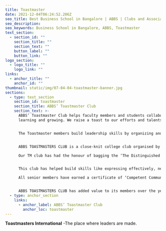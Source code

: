 ```yaml
---
title: Toastmaster
date: 2021-12-04T06:24:52.206Z
seo_title: Best Business School in Bangalore | ABBS | Clubs and Associations | Toastmaster
seo_description: 
seo_keywords: Business School in Bangalore, ABBS, Toastmaster
text_section:
  - section_id: ""
    section_title: ""
    section_text: ""
    button_label: ""
    button_link: ""
logo_section:
  - logo_title: ""
    logo_link: ""
links:
  - anchor_title: ""
    anchor_id: ""
thumbnail: static/img/07-04-04-toastmaster-banner.jpg
sections:
  - type: text_section
    section_id: toastmaster
    section_title: ABBS’ Toastmaster Club
    section_text: >-
      ABBS’ Toastmaster Club helps faculty members and students collaborate on
      learning and growing. We raise a toast to our efforts and talents.


      The Toastmaster members build leadership skills by organizing and conducting meetings. Club leadership roles and leadership development programs also offer opportunities to learn and practice for the careers students want to build for themselves. Just as the Toastmasters’ learn to speak simply by speaking, they learn leadership by leading.


      ABBS TOASTMASTERS CLUB is a close-knit college club organised by the students of ABBS. It is a supportive and enthusiastic environment where students help each other grow and learn skills beyond communication and leadership. The Toastmasters program specifically targets critical thinking, giving feedback, time management, planning and implementation, organization and delegation, facilitation, mentoring, motivation, and team-building.

      Our TM club has had the honour of bagging the ‘The Distinguished Club’ status for the year 2020-21. Our 100th TM meeting was attended by distinguished guests from various Toastmaster clubs across India.


      This club has helped build skills like expressing effectively, networking, developing confidence and honing leadership abilities which has resulted in impressive placements and exciting careers. 

      All senior members have earned a certificate of ‘Competent Communicator’ which is highly valued in the corporate sector. 


      ABBS TOASTMASTERS CLUB has added value to its members over the years and hopes to continue to do so.
  - type: anchor_section
    links:
      - anchor_label: ABBS’ Toastmaster Club
        anchor_loc: toastmaster
---
```

**Toastmasters International** -The place where leaders are made.